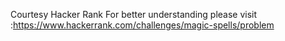 Courtesy Hacker Rank
For better understanding please visit :https://www.hackerrank.com/challenges/magic-spells/problem
